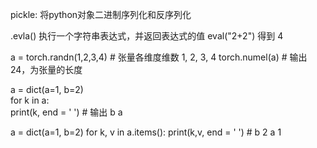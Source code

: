 pickle: 将python对象二进制序列化和反序列化

.evla() 执行一个字符串表达式，并返回表达式的值
eval("2+2") 得到 4

a = torch.randn(1,2,3,4)    # 张量各维度维数 1, 2, 3, 4
torch.numel(a)      # 输出 24，为张量的长度


a = dict(a=1, b=2)  
for k in a:     
    print(k, end = ' ')    # 输出 b a

a = dict(a=1, b=2)
for k,  v in a.items():
    print(k,v, end = ' ')  # b 2 a 1